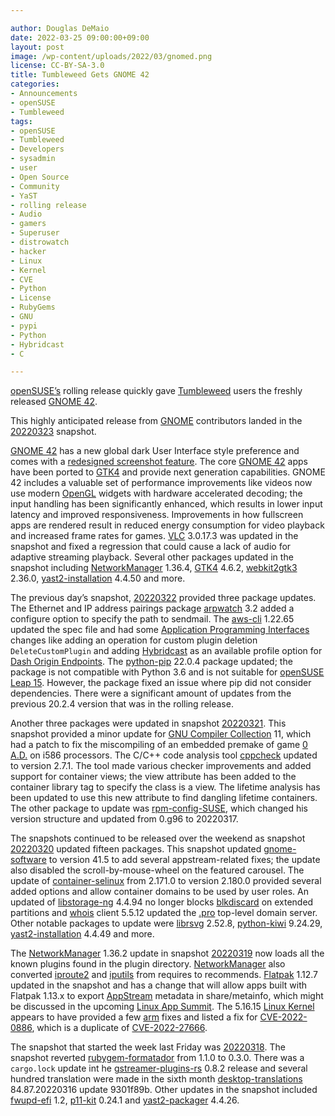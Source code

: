 ```yaml
---

author: Douglas DeMaio
date: 2022-03-25 09:00:00+09:00
layout: post
image: /wp-content/uploads/2022/03/gnomed.png
license: CC-BY-SA-3.0
title: Tumbleweed Gets GNOME 42 
categories:
- Announcements
- openSUSE
- Tumbleweed
tags:
- openSUSE
- Tumbleweed
- Developers
- sysadmin
- user
- Open Source
- Community
- YaST
- rolling release
- Audio
- gamers
- Superuser
- distrowatch
- hacker
- Linux
- Kernel
- CVE
- Python
- License
- RubyGems
- GNU
- pypi
- Python
- Hybridcast
- C

---
```


[openSUSE’s](https://get.opensuse.org/) rolling release quickly gave [Tumbleweed](https://get.opensuse.org/tumbleweed/) users the freshly released [GNOME 42](https://release.gnome.org/42/).

This highly anticipated release from [GNOME](https://www.gnome.org/) contributors landed in the [20220323](https://lists.opensuse.org/archives/list/factory@lists.opensuse.org/thread/6JFVEVVR246ME4ODHTATDNWHYLNRC7TW/) snapshot.

[GNOME 42](https://release.gnome.org/42/) has a new global dark User Interface style preference and comes with a [redesigned screenshot feature](https://static.gnome.org/release/42/screenshots.webm). The core [GNOME 42](https://release.gnome.org/42/) apps have been ported to [GTK4](https://www.gtk.org/) and provide next generation capabilities. GNOME 42 includes a valuable set of performance improvements like videos now use modern [OpenGL](https://www.opengl.org//) widgets with hardware accelerated decoding; the input handling has been significantly enhanced, which results in lower input latency and improved responsiveness. Improvements in how fullscreen apps are rendered result in reduced energy consumption for video playback and increased frame rates for games. [VLC](https://www.videolan.org/vlc/index.html) 3.0.17.3 was updated in the snapshot and fixed a regression that could cause a lack of audio for adaptive streaming playback. Several other packages updated in the snapshot including [NetworkManager](https://networkmanager.dev/) 1.36.4, [GTK4](https://www.gtk.org/) 4.6.2, [webkit2gtk3](https://webkitgtk.org/) 2.36.0, [yast2-installation](https://github.com/yast/yast-installation) 4.4.50 and more.

The previous day’s snapshot, [20220322](https://lists.opensuse.org/archives/list/factory@lists.opensuse.org/thread/2U2QNDHOPR2GBVEORYVD2GUUGEKJJARI/) provided three package updates. The Ethernet and IP address pairings package [arpwatch](https://ee.lbl.gov/downloads/arpwatch/) 3.2 added a configure option to specify the path to sendmail. The [aws-cli](https://github.com/aws/aws-cli) 1.22.65 updated the spec file and had some [Application Programming Interfaces](https://en.wikipedia.org/wiki/API) changes like adding an operation for custom plugin deletion `DeleteCustomPlugin` and adding [Hybridcast](https://www.nhk.or.jp/strl/english/publica/bt/51/2.html) as an available profile option for [Dash Origin Endpoints](https://docs.aws.amazon.com/mediapackage/latest/ug/endpoints-dash.html). The [python-pip](https://pypi.org/project/pip/) 22.0.4 package updated; the package is not compatible with Python 3.6 and is not suitable for [openSUSE Leap 15](https://get.opensuse.org/leap/). However, the package fixed an issue where pip did not consider dependencies. There were a significant amount of updates from the previous 20.2.4 version that was in the rolling release.

Another three packages were updated in snapshot [20220321](https://lists.opensuse.org/archives/list/factory@lists.opensuse.org/thread/AMOCYGLFJM3PEMLEUKYXWNM7FBWUFOM5/). This snapshot provided a minor update for [GNU Compiler Collection](https://gcc.gnu.org/) 11, which had a patch to fix the miscompiling of an embedded premake of game [0 A.D.](https://en.wikipedia.org/wiki/0_A.D._(video_game)) on i586 processors. The C/C++ code analysis tool [cppcheck](http://cppcheck.wiki.sourceforge.net/) updated to version 2.7.1. The tool made various checker improvements and added support for container views; the view attribute has been added to the container library tag to specify the class is a view. The lifetime analysis has been updated to use this new attribute to find dangling lifetime containers. The other package to update was [rpm-config-SUSE](https://github.com/openSUSE/rpm-config-SUSE), which changed his version structure and updated from 0.g96 to 20220317.

The snapshots continued to be released over the weekend as snapshot [20220320](https://lists.opensuse.org/archives/list/factory@lists.opensuse.org/thread/VOFY6P3ZET4DR3QX3IHKXD3SR3BGPIGC/) updated fifteen packages. This snapshot updated [gnome-software](https://gitlab.gnome.org/GNOME/gnome-software) to version 41.5 to add several appstream-related fixes; the update also disabled the scroll-by-mouse-wheel on the featured carousel. The update of [container-selinux](https://github.com/containers/container-selinux) from 2.171.0 to version 2.180.0 provided several added options and allow container domains to be used by user roles. An updated of [libstorage-ng](https://github.com/openSUSE/libstorage-ng)  4.4.94 no longer blocks [blkdiscard](https://man7.org/linux/man-pages/man8/blkdiscard.8.html) on extended partitions and [whois](https://github.com/rfc1036/whois) client 5.5.12 updated the [.pro](https://en.wikipedia.org/wiki/.pro) top-level domain server. Other notable packages to update were [librsvg](https://gitlab.gnome.org/GNOME/librsvg) 2.52.8, [python-kiwi](https://pypi.org/project/kiwi/) 9.24.29, [yast2-installation](https://github.com/yast/yast-installation) 4.4.49 and more.

The [NetworkManager](https://networkmanager.dev/) 1.36.2 update in snapshot [20220319](https://lists.opensuse.org/archives/list/factory@lists.opensuse.org/thread/YTP74YJMFWHBNKWB5DFD5HYIIO3YB6QY/) now loads all the known plugins found in the plugin directory. [NetworkManager](https://networkmanager.dev/) also converted [iproute2](https://wiki.linuxfoundation.org/networking/iproute2) and [iputils](https://github.com/iputils/iputils) from requires to recommends. [Flatpak](https://flatpak.org/) 1.12.7 updated in the snapshot and has a change that will allow apps built with Flatpak 1.13.x to export [AppStream](https://github.com/ximion/appstream) metadata in share/metainfo, which might be discussed in the upcoming [Linux App Summit](https://linuxappsummit.org/). The 5.16.15 [Linux Kernel](https://www.kernel.org/) appears to have provided a few [arm](https://www.arm.com/) fixes and listed a fix for [CVE-2022-0886](https://nvd.nist.gov/vuln/detail/CVE-2022-0886), which is a duplicate of [CVE-2022-27666](https://nvd.nist.gov/vuln/detail/CVE-2022-27666).

The snapshot that started the week last Friday was [20220318](https://lists.opensuse.org/archives/list/factory@lists.opensuse.org/thread/ML2CNPEGJVSOYWVK7MGCA76RE346RXNZ/). The snapshot reverted [rubygem-formatador](https://rubygems.org/gems/formatador/versions/0.3.0) from 1.1.0 to 0.3.0. There was a `cargo.lock` update int he [gstreamer-plugins-rs](https://gitlab.freedesktop.org/gstreamer/gst-plugins-rs) 0.8.2 release and several hundred translation were made in the sixth month [desktop-translations](https://github.com/openSUSE/desktop-file-translations) 84.87.20220316 update 9301f89b. Other updates in the snapshot included [fwupd-efi](https://github.com/fwupd/fwupd-efi) 1.2, [p11-kit](https://p11-glue.github.io/p11-glue/index.html) 0.24.1 and [yast2-packager](https://github.com/yast/yast-packager) 4.4.26.

<meta name="openSUSE, Tumbleweed, Developers, sysadmin, user, Open Source, rolling release, gamers, uperuser, distrowatch, hacker, Linux, Kernel, gtk4, gnome 42, foxconn" content="HTML,CSS,XML,JavaScript">
